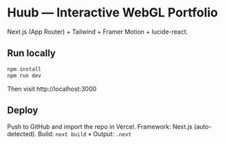 # Huub — Interactive WebGL Portfolio

Next.js (App Router) + Tailwind + Framer Motion + lucide-react.

## Run locally
```bash
npm install
npm run dev
```
Then visit http://localhost:3000

## Deploy
Push to GitHub and import the repo in Vercel.
Framework: Next.js (auto-detected).
Build: `next build` • Output: `.next`
